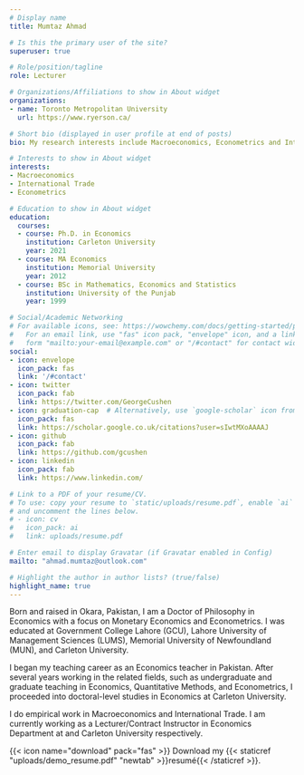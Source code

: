 ```yaml
---
# Display name
title: Mumtaz Ahmad

# Is this the primary user of the site?
superuser: true

# Role/position/tagline
role: Lecturer

# Organizations/Affiliations to show in About widget
organizations:
- name: Toronto Metropolitan University
  url: https://www.ryerson.ca/

# Short bio (displayed in user profile at end of posts)
bio: My research interests include Macroeconomics, Econometrics and International Trade.

# Interests to show in About widget
interests:
- Macroeconomics
- International Trade
- Econometrics

# Education to show in About widget
education:
  courses:
  - course: Ph.D. in Economics
    institution: Carleton University
    year: 2021
  - course: MA Economics
    institution: Memorial University
    year: 2012
  - course: BSc in Mathematics, Economics and Statistics
    institution: University of the Punjab
    year: 1999

# Social/Academic Networking
# For available icons, see: https://wowchemy.com/docs/getting-started/page-builder/#icons
#   For an email link, use "fas" icon pack, "envelope" icon, and a link in the
#   form "mailto:your-email@example.com" or "/#contact" for contact widget.
social:
- icon: envelope
  icon_pack: fas
  link: '/#contact'
- icon: twitter
  icon_pack: fab
  link: https://twitter.com/GeorgeCushen
- icon: graduation-cap  # Alternatively, use `google-scholar` icon from `ai` icon pack
  icon_pack: fas
  link: https://scholar.google.co.uk/citations?user=sIwtMXoAAAAJ
- icon: github
  icon_pack: fab
  link: https://github.com/gcushen
- icon: linkedin
  icon_pack: fab
  link: https://www.linkedin.com/

# Link to a PDF of your resume/CV.
# To use: copy your resume to `static/uploads/resume.pdf`, enable `ai` icons in `params.toml`,
# and uncomment the lines below.
# - icon: cv
#   icon_pack: ai
#   link: uploads/resume.pdf

# Enter email to display Gravatar (if Gravatar enabled in Config)
mailto: "ahmad.mumtaz@outlook.com"

# Highlight the author in author lists? (true/false)
highlight_name: true
---
```


Born and raised in Okara, Pakistan, I am a Doctor of Philosophy in Economics with a focus on Monetary Economics and Econometrics. I was educated at Government College Lahore (GCU), Lahore University of Management Sciences (LUMS), Memorial University of Newfoundland (MUN), and Carleton University.

I began my teaching career as an Economics teacher in Pakistan. After several years working in the related fields, such as undergraduate and graduate teaching in Economics, Quantitative Methods, and Econometrics, I proceeded into doctoral-level studies in Economics at Carleton University.

I do empirical work in Macroeconomics and International Trade. I am currently working as a Lecturer/Contract Instructor in Economics Department at and Carleton University respectively.

{{< icon name="download" pack="fas" >}} Download my {{< staticref "uploads/demo_resume.pdf" "newtab" >}}resumé{{< /staticref >}}.
